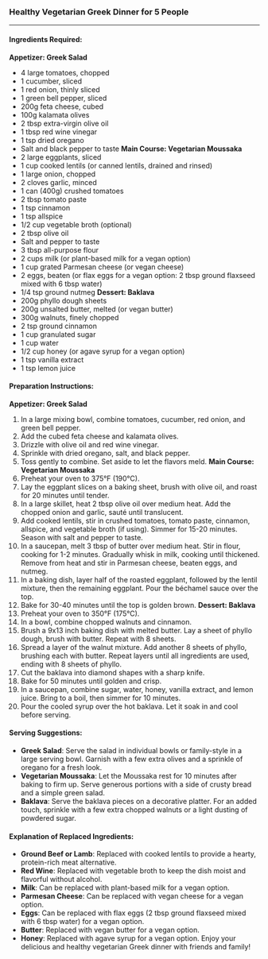 ### Healthy Vegetarian Greek Dinner for 5 People

---

#### Ingredients Required:

**Appetizer: Greek Salad**

- 4 large tomatoes, chopped
- 1 cucumber, sliced
- 1 red onion, thinly sliced
- 1 green bell pepper, sliced
- 200g feta cheese, cubed
- 100g kalamata olives
- 2 tbsp extra-virgin olive oil
- 1 tbsp red wine vinegar
- 1 tsp dried oregano
- Salt and black pepper to taste
  **Main Course: Vegetarian Moussaka**
- 2 large eggplants, sliced
- 1 cup cooked lentils (or canned lentils, drained and rinsed)
- 1 large onion, chopped
- 2 cloves garlic, minced
- 1 can (400g) crushed tomatoes
- 2 tbsp tomato paste
- 1 tsp cinnamon
- 1 tsp allspice
- 1/2 cup vegetable broth (optional)
- 2 tbsp olive oil
- Salt and pepper to taste
- 3 tbsp all-purpose flour
- 2 cups milk (or plant-based milk for a vegan option)
- 1 cup grated Parmesan cheese (or vegan cheese)
- 2 eggs, beaten (or flax eggs for a vegan option: 2 tbsp ground flaxseed mixed with 6 tbsp water)
- 1/4 tsp ground nutmeg
  **Dessert: Baklava**
- 200g phyllo dough sheets
- 200g unsalted butter, melted (or vegan butter)
- 300g walnuts, finely chopped
- 2 tsp ground cinnamon
- 1 cup granulated sugar
- 1 cup water
- 1/2 cup honey (or agave syrup for a vegan option)
- 1 tsp vanilla extract
- 1 tsp lemon juice

#### Preparation Instructions:

**Appetizer: Greek Salad**

1. In a large mixing bowl, combine tomatoes, cucumber, red onion, and green bell pepper.
2. Add the cubed feta cheese and kalamata olives.
3. Drizzle with olive oil and red wine vinegar.
4. Sprinkle with dried oregano, salt, and black pepper.
5. Toss gently to combine. Set aside to let the flavors meld.
   **Main Course: Vegetarian Moussaka**
6. Preheat your oven to 375°F (190°C).
7. Lay the eggplant slices on a baking sheet, brush with olive oil, and roast for 20 minutes until tender.
8. In a large skillet, heat 2 tbsp olive oil over medium heat. Add the chopped onion and garlic, sauté until translucent.
9. Add cooked lentils, stir in crushed tomatoes, tomato paste, cinnamon, allspice, and vegetable broth (if using). Simmer for 15-20 minutes. Season with salt and pepper to taste.
10. In a saucepan, melt 3 tbsp of butter over medium heat. Stir in flour, cooking for 1-2 minutes. Gradually whisk in milk, cooking until thickened. Remove from heat and stir in Parmesan cheese, beaten eggs, and nutmeg.
11. In a baking dish, layer half of the roasted eggplant, followed by the lentil mixture, then the remaining eggplant. Pour the béchamel sauce over the top.
12. Bake for 30-40 minutes until the top is golden brown.
    **Dessert: Baklava**
13. Preheat your oven to 350°F (175°C).
14. In a bowl, combine chopped walnuts and cinnamon.
15. Brush a 9x13 inch baking dish with melted butter. Lay a sheet of phyllo dough, brush with butter. Repeat with 8 sheets.
16. Spread a layer of the walnut mixture. Add another 8 sheets of phyllo, brushing each with butter. Repeat layers until all ingredients are used, ending with 8 sheets of phyllo.
17. Cut the baklava into diamond shapes with a sharp knife.
18. Bake for 50 minutes until golden and crisp.
19. In a saucepan, combine sugar, water, honey, vanilla extract, and lemon juice. Bring to a boil, then simmer for 10 minutes.
20. Pour the cooled syrup over the hot baklava. Let it soak in and cool before serving.

#### Serving Suggestions:

- **Greek Salad**: Serve the salad in individual bowls or family-style in a large serving bowl. Garnish with a few extra olives and a sprinkle of oregano for a fresh look.
- **Vegetarian Moussaka**: Let the Moussaka rest for 10 minutes after baking to firm up. Serve generous portions with a side of crusty bread and a simple green salad.
- **Baklava**: Serve the baklava pieces on a decorative platter. For an added touch, sprinkle with a few extra chopped walnuts or a light dusting of powdered sugar.

#### Explanation of Replaced Ingredients:

- **Ground Beef or Lamb**: Replaced with cooked lentils to provide a hearty, protein-rich meat alternative.
- **Red Wine**: Replaced with vegetable broth to keep the dish moist and flavorful without alcohol.
- **Milk**: Can be replaced with plant-based milk for a vegan option.
- **Parmesan Cheese**: Can be replaced with vegan cheese for a vegan option.
- **Eggs**: Can be replaced with flax eggs (2 tbsp ground flaxseed mixed with 6 tbsp water) for a vegan option.
- **Butter**: Replaced with vegan butter for a vegan option.
- **Honey**: Replaced with agave syrup for a vegan option.
  Enjoy your delicious and healthy vegetarian Greek dinner with friends and family!
